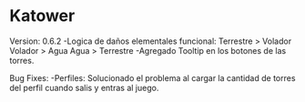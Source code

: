 # Katower
 
Version: 0.6.2
-Logica de daños elementales funcional:
Terrestre > Volador
Volador > Agua
Agua > Terrestre
-Agregado Tooltip en los botones de las torres.

Bug Fixes:
-Perfiles:
Solucionado el problema al cargar la cantidad de torres del perfil cuando salis y entras al juego.
